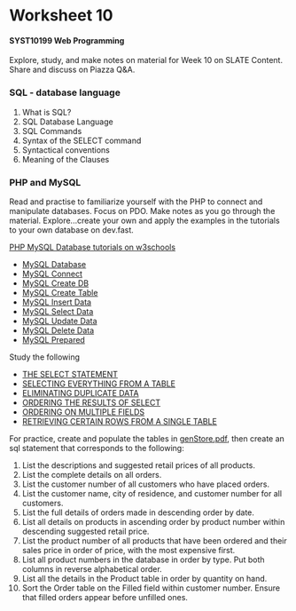 # Worksheet 10

#### SYST10199 Web Programming

Explore, study, and make notes on material for Week 10 on SLATE Content.
Share and discuss on Piazza Q&A.

### SQL - database language

1. What is SQL?
2. SQL Database Language
3. SQL Commands
4. Syntax of the SELECT command
5. Syntactical conventions
6. Meaning of the Clauses

### PHP and MySQL

Read and practise to familiarize yourself with the PHP to connect and manipulate databases. Focus on PDO. Make notes as you go through the material. Explore...create your own and apply the examples in the tutorials to your own database on dev.fast.

[PHP MySQL Database tutorials on w3schools](http://www.w3schools.com/php/php_mysql_intro.asp)

- <a href="https://www.w3schools.com/php/php_mysql_intro.asp" target="_blank" class="w3-bar-item w3-button" style="padding:0;">MySQL Database</a>
- <a href="https://www.w3schools.com/php/php_mysql_connect.asp" target="_blank" class="w3-bar-item w3-button" style="padding:0;">MySQL Connect</a>
- <a href="https://www.w3schools.com/php/php_mysql_create.asp" target="_blank" class="w3-bar-item w3-button" style="padding:0;">MySQL Create DB</a>
- <a href="https://www.w3schools.com/php/php_mysql_create_table.asp" target="_blank" class="w3-bar-item w3-button" style="padding:0;">MySQL Create Table</a>
- <a href="https://www.w3schools.com/php/php_mysql_insert.asp" target="_blank" class="w3-bar-item w3-button" style="padding:0;">MySQL Insert Data</a>
- <a href="https://www.w3schools.com/php/php_mysql_select.asp" target="_blank" class="w3-bar-item w3-button" style="padding:0;">MySQL Select Data</a>
- <a href="https://www.w3schools.com/php/php_mysql_update.asp" target="_blank" class="w3-bar-item w3-button" style="padding:0;">MySQL Update Data</a>
- <a href="https://www.w3schools.com/php/php_mysql_delete.asp" target="_blank" class="w3-bar-item w3-button" style="padding:0;">MySQL Delete Data</a>
- [MySQL Prepared](https://www.w3schools.com/php/php_mysql_prepared_statements.asp) 

Study the following 

- [THE SELECT STATEMENT](../set10/part_01.md)
- [SELECTING EVERYTHING FROM A TABLE](../set10/part_02.md)
- [ELIMINATING DUPLICATE DATA](../set10/part_03.md)
- [ORDERING THE RESULTS OF SELECT](../set10/part_04.md)
- [ORDERING ON MULTIPLE FIELDS](../set10/part_05.md)
- [RETRIEVING CERTAIN ROWS FROM A SINGLE TABLE](../set10/part_06.md)

For practice, create and populate the tables in [genStore.pdf](../set10/genStore.pdf), then create an sql statement that corresponds to the following:

1.	List the descriptions and suggested retail prices of all products.
2.	List the complete details on all orders.
3.	List the customer number of all customers who have placed orders.
4.	List the customer name, city of residence, and customer number for all customers.
5.	List the full details of orders made in descending order by date.
6.	List all details on products in ascending order by product number within descending suggested retail price.
7.	List the product number of all products that have been ordered and their sales price in order of price, with the most expensive first.
8.	List all product numbers in the database in order by type. Put both columns in reverse alphabetical order.
9.	List all the details in the Product table in order by quantity on hand.
10.	Sort the Order table on the Filled field within customer number. Ensure that filled orders appear before unfilled ones.



